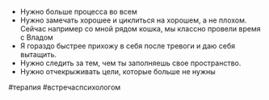 
- Нужно больше процесса во всем
- Нужно замечать хорошее и циклиться на хорошем, а не плохом. Сейчас например со мной рядом кошка, мы классно провели время с Владом 
- Я гораздо быстрее прихожу в себя после тревоги и даю себя вытащить.
- Нужно следить за тем, чем ты заполняешь свое пространство. 
- Нужно отчекрыживать цели, которые больше не нужны

#терапия #встречаспсихологом 